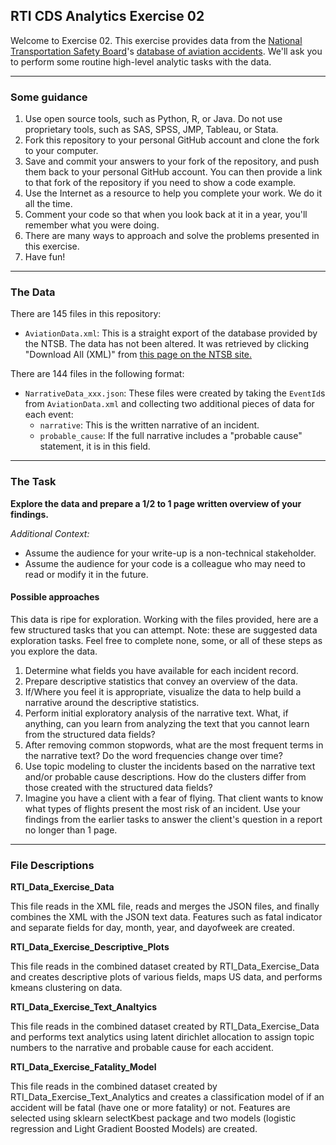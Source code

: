 ## RTI CDS Analytics Exercise 02

Welcome to Exercise 02. This exercise provides data from the [National Transportation Safety Board](http://www.ntsb.gov/Pages/default.aspx)'s [database of aviation accidents](http://www.ntsb.gov/_layouts/ntsb.aviation/index.aspx). We'll ask you to perform some routine high-level analytic tasks with the data. 

----

### Some guidance

1. Use open source tools, such as Python, R, or Java. Do not use proprietary tools, such as SAS, SPSS, JMP, Tableau, or Stata. 
2. Fork this repository to your personal GitHub account and clone the fork to your computer.
3. Save and commit your answers to your fork of the repository, and push them back to your personal GitHub account. You can then provide a link to that fork of the repository if you need to show a code example.
4. Use the Internet as a resource to help you complete your work. We do it all the time.
5. Comment your code so that when you look back at it in a year, you'll remember what you were doing.
6. There are many ways to approach and solve the problems presented in this exercise.
7. Have fun!

----

### The Data

There are 145 files in this repository:

- `AviationData.xml`: This is a straight export of the database provided by the NTSB. The data has not been altered. It was retrieved by clicking "Download All (XML)" from [this page on the NTSB site.](http://www.ntsb.gov/_layouts/ntsb.aviation/index.aspx)

There are 144 files in the following format:

- `NarrativeData_xxx.json`: These files were created by taking the `EventId`s from `AviationData.xml` and collecting two additional pieces of data for each event: 
  - `narrative`: This is the written narrative of an incident.
  - `probable_cause`: If the full narrative includes a "probable cause" statement, it is in this field. 

----

### The Task

**Explore the data and prepare a 1/2 to 1 page written overview of your findings.**

_Additional Context:_

* Assume the audience for your write-up is a non-technical stakeholder. 
* Assume the audience for your code is a colleague who may need to read or modify it in the future. 

#### Possible approaches

This data is ripe for exploration. Working with the files provided, here are a few structured tasks that you can attempt. Note: these are suggested data exploration tasks. Feel free to complete none, some, or all of these steps as you explore the data.

1. Determine what fields you have available for each incident record.
2. Prepare descriptive statistics that convey an overview of the data.
3. If/Where you feel it is appropriate, visualize the data to help build a narrative around the descriptive statistics.
4. Perform initial exploratory analysis of the narrative text. What, if anything, can you learn from analyzing the text that you cannot learn from the structured data fields?
5. After removing common stopwords, what are the most frequent terms in the narrative text? Do the word frequencies change over time?
6. Use topic modeling to cluster the incidents based on the narrative text and/or probable cause descriptions. How do the clusters differ from those created with the structured data fields?
7. Imagine you have a client with a fear of flying. That client wants to know what types of flights present the most risk of an incident. Use your findings from the earlier tasks to answer the client's question in a report no longer than 1 page.

----

### File Descriptions

**RTI_Data_Exercise_Data**

This file reads in the XML file, reads and merges the JSON files, and finally combines the XML with the JSON text data. Features such as fatal indicator and separate fields for day, month, year, and dayofweek are created.

**RTI_Data_Exercise_Descriptive_Plots**

This file reads in the combined dataset created by RTI_Data_Exercise_Data and creates descriptive plots of various fields, maps US data, and performs kmeans clustering on data.

**RTI_Data_Exercise_Text_Analtyics**

This file reads in the combined dataset created by RTI_Data_Exercise_Data and performs text analytics using latent dirichlet allocation to assign topic numbers to the narrative and probable cause for each accident.

**RTI_Data_Exercise_Fatality_Model**

This file reads in the combined dataset created by RTI_Data_Exercise_Text_Analytics and creates a classification model of if an accident will be fatal (have one or more fatality) or not. Features are selected using sklearn selectKbest package and two models (logistic regression and Light Gradient Boosted Models) are created.
